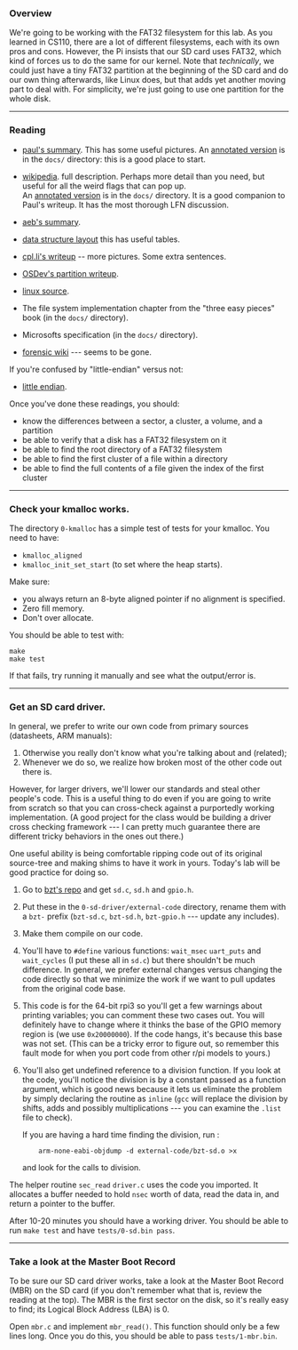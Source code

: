 ### Overview
We're going to be working with the FAT32 filesystem for this lab. As you 
learned in CS110, there are a lot of different filesystems, each with its own 
pros and cons.  However, the Pi insists that our SD card uses FAT32, which kind 
of forces us to do the same for our kernel. Note that _technically_, we could 
just have a tiny FAT32 partition at the beginning of the SD card and do our own 
thing afterwards, like Linux does, but that adds yet another moving part to 
deal with.  For simplicity, we're just going to use one partition for the whole 
disk.

--------------------------------------------------------------------------
### Reading
  - [paul's summary](https://www.pjrc.com/tech/8051/ide/fat32.html).  This has
    some useful pictures.   An [annotated version](./docs/pauls-fat32.annoted.pdf)
    is in the `docs/` directory: this is a good place to start.
  -  [wikipedia](https://en.wikipedia.org/wiki/Design_of_the_FAT_file_system).
     full description.  Perhaps more detail than you need, but useful
     for all the weird flags that can pop up.   
     An [annotated version](./docs/wikipedia-fat32.annotated.pdf) is in the `docs/` directory.  It is a good companion to Paul's
    writeup.  It has the most thorough LFN discussion.
  - [aeb's summary](https://www.win.tue.nl/~aeb/linux/fs/fat/fat-1.html).
  - [data structure layout](http://www.c-jump.com/CIS24/Slides/FileSysDataStructs/FileSysDataStructs.html) this has useful tables.
  - [cpl.li's writeup](https://cpl.li/2019/mbrfat/) -- more pictures.  Some
    extra sentences.
  - [OSDev's partition writeup](https://wiki.osdev.org/Partition_Table).

  - [linux source](https://elixir.bootlin.com/linux/latest/source/fs/fat/dir.c).
  - The file system implementation chapter from the "three easy pieces" book 
    (in the `docs/` directory).
  - Microsofts specification (in the `docs/` directory).
  - [forensic wiki](https://www.forensicswiki.org/wiki/FAT) --- seems to be gone.

If you're confused by "little-endian" versus not:
  - [little endian](https://en.wikipedia.org/wiki/Endianness#Little-endian).

Once you've done these readings, you should:
- know the differences between a sector, a cluster, a volume, and a partition
- be able to verify that a disk has a FAT32 filesystem on it
- be able to find the root directory of a FAT32 filesystem
- be able to find the first cluster of a file within a directory
- be able to find the full contents of a file given the index of the first 
  cluster

--------------------------------------------------------------------------
### Check your kmalloc works.

The directory `0-kmalloc` has a simple test of tests for your kmalloc.  You
need to have:
  - `kmalloc_aligned`
  - `kmalloc_init_set_start` (to set where the heap starts).

Make sure:
  - you always return an 8-byte aligned pointer if no alignment is specified.
  - Zero fill memory.
  - Don't over allocate.

You should be able to test with:

    make
    make test

If that fails, try running it manually and see what the output/error is.

--------------------------------------------------------------------------
### Get an SD card driver.

In general, we prefer to write our own code from primary sources
(datasheets, ARM manuals):
  1. Otherwise you really don't know what you're talking about and (related);
  2. Whenever we do so, we realize how broken most of the other code out there 
     is.

However, for larger drivers, we'll lower our standards and steal other
people's code.   This is a useful thing to do even if you are going to
write from scratch so that you can cross-check against a purportedly
working implementation.  (A good project for the class would be building
a driver cross checking framework --- I can pretty much guarantee there
are different tricky behaviors in the ones out there.)

One useful ability is being comfortable ripping code out of its original
source-tree and making shims to have it work in yours.  Today's lab will
be good practice for doing so.

   1. Go to [bzt's repo](https://github.com/bztsrc/raspi3-tutorial/tree/master/15_writesector)
      and get `sd.c`, `sd.h` and `gpio.h`.

   2. Put these in the `0-sd-driver/external-code` directory, rename them with 
      a `bzt-` prefix (`bzt-sd.c`, `bzt-sd.h`, `bzt-gpio.h` --- update any 
      includes).

   3. Make them compile on our code.

   4. You'll have to `#define` various functions: `wait_msec` `uart_puts` and 
      `wait_cycles` (I put these all in `sd.c`) but there shouldn't be much 
      difference.    In general, we prefer external changes versus changing the 
      code directly so that we minimize the work if we want to pull updates 
      from the original code base.

   5. This code is for the 64-bit rpi3 so you'll get a few warnings about
      printing variables; you can comment these two cases out.  You will 
      definitely have to change where it thinks the base of the GPIO memory 
      region is (we use `0x20000000`).  If the code hangs, it's because this 
      base was not set.
      (This can be a tricky error to figure out, so remember this fault mode
      for when you port code from other r/pi models to yours.)

   6. You'll also get undefined reference to a division function.
      If you look at the code, you'll notice the division is by a constant
      passed as a function argument, which is good news because it lets us 
      eliminate the problem by simply declaring the routine as `inline` (`gcc` 
      will replace the division by shifts, adds and possibly multiplications 
      --- you can examine the `.list` file to check).

      If you are having a hard time finding the 
      division, run :

              arm-none-eabi-objdump -d external-code/bzt-sd.o >x

      and look for the calls to division.

The helper routine `sec_read` `driver.c` uses the code you imported.
It allocates a buffer needed to hold `nsec` worth of data, read the data
in, and return a pointer to the buffer.

After 10-20 minutes you should have a working driver.  You should be able to 
run `make test` and have `tests/0-sd.bin pass`.

--------------------------------------------------------------------------
### Take a look at the Master Boot Record

To be sure our SD card driver works, take a look at the Master Boot Record 
(MBR) on the SD card (if you don't remember what that is, review the reading at 
the top).  The MBR is the first sector on the disk, so it's really easy to 
find; its Logical Block Address (LBA) is 0.

Open `mbr.c` and implement `mbr_read()`.  This function should only be a few 
lines long.  Once you do this, you should be able to pass `tests/1-mbr.bin`.
